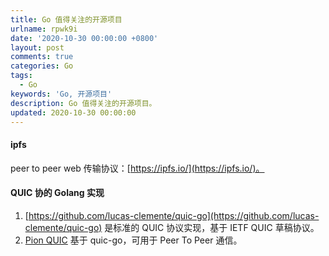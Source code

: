 ```yaml
---
title: Go 值得关注的开源项目
urlname: rpwk9i
date: '2020-10-30 00:00:00 +0800'
layout: post
comments: true
categories: Go
tags:
  - Go
keywords: 'Go, 开源项目'
description: Go 值得关注的开源项目。
updated: 2020-10-30 00:00:00
---
```


#### ipfs

peer to peer web 传输协议：[https://ipfs.io/](https://ipfs.io/)。

#### QUIC 协的 Golang 实现

1. [https://github.com/lucas-clemente/quic-go](https://github.com/lucas-clemente/quic-go) 是标准的 QUIC 协议实现，基于 IETF QUIC 草稿协议。
1. [Pion QUIC](https://github.com/pion/quic) 基于 quic-go，可用于 Peer To Peer 通信。
